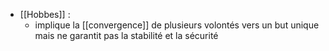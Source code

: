 - [[Hobbes]] : 
	- implique la [[convergence]] de plusieurs volontés vers un but unique mais ne garantit pas la stabilité et la sécurité